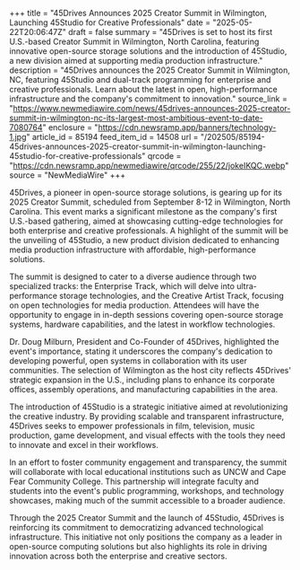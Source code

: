+++
title = "45Drives Announces 2025 Creator Summit in Wilmington, Launching 45Studio for Creative Professionals"
date = "2025-05-22T20:06:47Z"
draft = false
summary = "45Drives is set to host its first U.S.-based Creator Summit in Wilmington, North Carolina, featuring innovative open-source storage solutions and the introduction of 45Studio, a new division aimed at supporting media production infrastructure."
description = "45Drives announces the 2025 Creator Summit in Wilmington, NC, featuring 45Studio and dual-track programming for enterprise and creative professionals. Learn about the latest in open, high-performance infrastructure and the company's commitment to innovation."
source_link = "https://www.newmediawire.com/news/45drives-announces-2025-creator-summit-in-wilmington-nc-its-largest-most-ambitious-event-to-date-7080764"
enclosure = "https://cdn.newsramp.app/banners/technology-1.jpg"
article_id = 85194
feed_item_id = 14508
url = "/202505/85194-45drives-announces-2025-creator-summit-in-wilmington-launching-45studio-for-creative-professionals"
qrcode = "https://cdn.newsramp.app/newmediawire/qrcode/255/22/jokeIKQC.webp"
source = "NewMediaWire"
+++

<p>45Drives, a pioneer in open-source storage solutions, is gearing up for its 2025 Creator Summit, scheduled from September 8-12 in Wilmington, North Carolina. This event marks a significant milestone as the company's first U.S.-based gathering, aimed at showcasing cutting-edge technologies for both enterprise and creative professionals. A highlight of the summit will be the unveiling of 45Studio, a new product division dedicated to enhancing media production infrastructure with affordable, high-performance solutions.</p><p>The summit is designed to cater to a diverse audience through two specialized tracks: the Enterprise Track, which will delve into ultra-performance storage technologies, and the Creative Artist Track, focusing on open technologies for media production. Attendees will have the opportunity to engage in in-depth sessions covering open-source storage systems, hardware capabilities, and the latest in workflow technologies.</p><p>Dr. Doug Milburn, President and Co-Founder of 45Drives, highlighted the event's importance, stating it underscores the company's dedication to developing powerful, open systems in collaboration with its user communities. The selection of Wilmington as the host city reflects 45Drives' strategic expansion in the U.S., including plans to enhance its corporate offices, assembly operations, and manufacturing capabilities in the area.</p><p>The introduction of 45Studio is a strategic initiative aimed at revolutionizing the creative industry. By providing scalable and transparent infrastructure, 45Drives seeks to empower professionals in film, television, music production, game development, and visual effects with the tools they need to innovate and excel in their workflows.</p><p>In an effort to foster community engagement and transparency, the summit will collaborate with local educational institutions such as UNCW and Cape Fear Community College. This partnership will integrate faculty and students into the event's public programming, workshops, and technology showcases, making much of the summit accessible to a broader audience.</p><p>Through the 2025 Creator Summit and the launch of 45Studio, 45Drives is reinforcing its commitment to democratizing advanced technological infrastructure. This initiative not only positions the company as a leader in open-source computing solutions but also highlights its role in driving innovation across both the enterprise and creative sectors.</p>